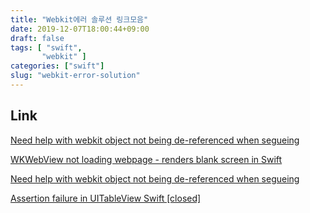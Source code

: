 ```yaml
---
title: "Webkit에러 솔루션 링크모음"
date: 2019-12-07T18:00:44+09:00
draft: false
tags: [ "swift",
       "webkit" ]
categories: ["swift"]
slug: "webkit-error-solution"
---
```


## Link
[Need help with webkit object not being de-referenced when segueing](https://stackoverflow.com/questions/49814149/swift4-wkwebview-warning-of-could-not-signal-service-com-apple-webkit)

[WKWebView not loading webpage - renders blank screen in Swift](https://stackoverflow.com/questions/50291678/wkwebview-not-loading-webpage-renders-blank-screen-in-swift)

[Need help with webkit object not being de-referenced when segueing](https://forums.developer.apple.com/message/392627#392627)

[Assertion failure in UITableView Swift [closed]](https://stackoverflow.com/questions/54419833/assertion-failure-in-uitableview-swift)